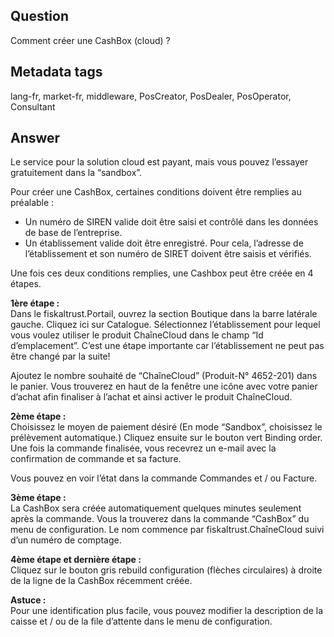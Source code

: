 ## Question
Comment créer une CashBox (cloud) ?

## Metadata tags
lang-fr, market-fr, middleware, PosCreator, PosDealer, PosOperator, Consultant

## Answer
Le service pour la solution cloud est payant, mais vous pouvez l’essayer gratuitement dans la “sandbox”.

Pour créer une CashBox, certaines conditions doivent être remplies au préalable : 

* Un numéro de SIREN valide doit être saisi et contrôlé dans les données de base de l’entreprise. 
* Un établissement valide doit être enregistré. Pour cela, l’adresse de l’établissement et son numéro de SIRET doivent être saisis et vérifiés. 

Une fois ces deux conditions remplies, une Cashbox peut être créée en 4 étapes. 

**1ère étape :**<br>Dans le fiskaltrust.Portail, ouvrez la section Boutique dans la barre latérale gauche. Cliquez ici sur Catalogue. Sélectionnez l’établissement pour lequel vous voulez utiliser le produit ChaîneCloud dans le champ “Id d’emplacement”. C’est une étape importante car l’établissement ne peut pas être changé par la suite!

Ajoutez le nombre souhaité de “ChaîneCloud” (Produit-N° 4652-201) dans le panier. Vous trouverez en haut de la fenêtre une icône avec votre panier d’achat afin finaliser à l’achat et ainsi activer le produit ChaîneCloud.

**2ème étape :**<br>Choisissez le moyen de paiement désiré (En mode “Sandbox”, choisissez le prélèvement automatique.) Cliquez ensuite sur le bouton vert Binding order. Une fois la commande finalisée, vous recevrez un e-mail avec la confirmation de commande et sa facture.

Vous pouvez en voir l’état dans la commande Commandes et / ou Facture.

**3ème étape :**<br>La CashBox sera créée automatiquement quelques minutes seulement après la commande. Vous la trouverez dans la commande “CashBox” du menu de configuration. Le nom commence par fiskaltrust.ChaîneCloud suivi d’un numéro de comptage.

**4ème étape et dernière étape :**<br>Cliquez sur le bouton gris rebuild configuration (flèches circulaires) à droite de la ligne de la CashBox récemment créée.

**Astuce :**<br>Pour une identification plus facile, vous pouvez modifier la description de la caisse et / ou de la file d’attente dans le menu de configuration.
